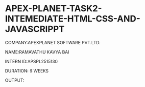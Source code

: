 # APEX-PLANET-TASK2-INTEMEDIATE-HTML-CSS-AND-JAVASCRIPPT

COMPANY:APEXPLANET SOFTWARE PVT.LTD.

NAME:RAMAVATHU KAVYA BAI

INTERN ID:APSPL2515130

DURATION: 6 WEEKS

OUTPUT:
